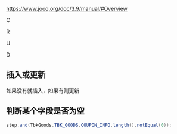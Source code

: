 https://www.jooq.org/doc/3.9/manual/#Overview

C

R

U

D

## 插入或更新
如果没有就插入，如果有则更新


## 判断某个字段是否为空
```java
step.and(TbkGoods.TBK_GOODS.COUPON_INFO.length().notEqual(0));
```